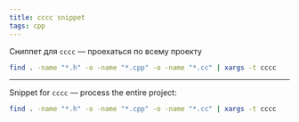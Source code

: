 ```yaml
---
title: cccc snippet 
tags: cpp
---
```


Сниппет для `сссс` — проехаться по всему проекту
```bash
find . -name "*.h" -o -name "*.cpp" -o -name "*.cc" | xargs -t cccc
```

---

Snippet for `cccc` — process the entire project:  
```bash  
find . -name "*.h" -o -name "*.cpp" -o -name "*.cc" | xargs -t cccc  
```  
